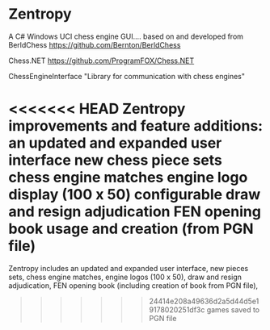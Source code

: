 # Zentropy

A C# Windows UCI chess engine GUI....
based on and developed from
BerldChess
https://github.com/Bernton/BerldChess

Chess.NET
https://github.com/ProgramFOX/Chess.NET

ChessEngineInterface
"Library for communication with chess engines"

<<<<<<< HEAD
Zentropy improvements and feature additions:
an updated and expanded user interface
new chess piece sets
chess engine matches
engine logo display (100 x 50)
configurable draw and resign adjudication
FEN opening book usage and creation (from PGN file)
=======
Zentropy includes
an updated and expanded user interface,
new pieces sets,
chess engine matches,
engine logos (100 x 50),
draw and resign adjudication,
FEN opening book (including creation of book from PGN file),
>>>>>>> 24414e208a49636d2a5d44d5e19178020251df3c
games saved to PGN file
